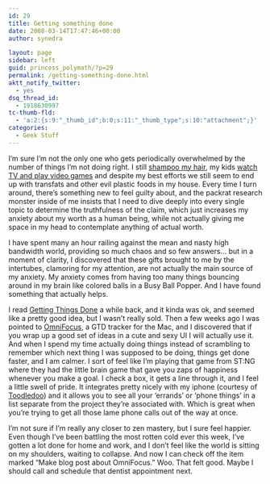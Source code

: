 ```yaml
---
id: 29
title: Getting something done
date: 2008-03-14T17:47:46+00:00
author: synedra

layout: page
sidebar: left
guid: princess_polymath/?p=29
permalink: /getting-something-done.html
aktt_notify_twitter:
  - yes
dsq_thread_id:
  - 1918630997
tc-thumb-fld:
  - 'a:2:{s:9:"_thumb_id";b:0;s:11:"_thumb_type";s:10:"attachment";}'
categories:
  - Geek Stuff
---
```

I&#8217;m sure I&#8217;m not the only one who gets periodically overwhelmed by the number of things I&#8217;m not doing right. I still [shampoo my hair](http://www.naturemoms.com/no-shampoo-alternative.html), my kids [watch TV and play video games](http://children.webmd.com/news/20040702/video-games-tv-double-childhood-obesity-risk) and despite my best efforts we still seem to end up with transfats and other evil plastic foods in my house. Every time I turn around, there&#8217;s something new to feel guilty about, and the packrat research monster inside of me insists that I need to dive deeply into every single topic to determine the truthfulness of the claim, which just increases my anxiety about my worth as a human being, while not actually giving me space in my head to contemplate anything of actual worth.
  
I have spent many an hour railing against the mean and nasty high bandwidth world, providing so much chaos and so few answers&#8230; but in a moment of clarity, I discovered that these gifts brought to me by the intertubes, clamoring for my attention, are not actually the main source of my anxiety. My anxiety comes from having too many things bouncing around in my brain like colored balls in a Busy Ball Popper. And I have found something that actually helps.
  
I read [Getting Things Done](http://www.davidco.com/) a while back, and it kinda was ok, and seemed like a pretty good idea, but I wasn&#8217;t really sold. Then a few weeks ago I was pointed to [OmniFocus](http://www.omnigroup.com/applications/omnifocus/), a GTD tracker for the Mac, and I discovered that if you wrap up a good set of ideas in a cute and sexy UI I will actually use it. And when I spend my time actually doing things instead of scrambling to remember which next thing I was supposed to be doing, things get done faster, and I am calmer. I sort of feel like I&#8217;m playing that game from ST:NG where they had the little brain game that gave you zaps of happiness whenever you make a goal. I check a box, it gets a line through it, and I feel a little swell of pride. It integrates pretty nicely with my iphone (courtesy of [Toodledoo](http://www.toodledoo.com)) and it allows you to see all your &#8216;errands&#8217; or &#8216;phone things&#8217; in a list separate from the project they&#8217;re associated with. Which is great when you&#8217;re trying to get all those lame phone calls out of the way at once.
  
I&#8217;m not sure if I&#8217;m really any closer to zen mastery, but I sure feel happier. Even though I&#8217;ve been battling the most rotten cold ever this week, I&#8217;ve gotten a lot done for home and work, and I don&#8217;t feel like the world is sitting on my shoulders, waiting to collapse. And now I can check off the item marked &#8220;Make blog post about OmniFocus.&#8221; Woo. That felt good. Maybe I should call and schedule that dentist appointment next.